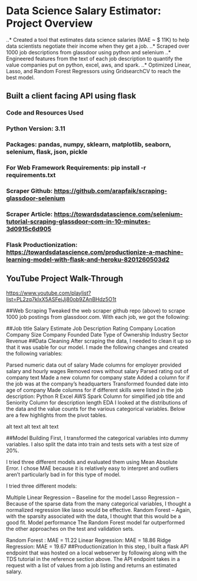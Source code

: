 # Data Science Salary Estimator: Project Overview
..* Created a tool that estimates data science salaries (MAE ~ $ 11K) to help data scientists negotiate their income when they get a job.
..* Scraped over 1000 job descriptions from glassdoor using python and selenium
..* Engineered features from the text of each job description to quantify the value companies put on python, excel, aws, and spark.
..* Optimized Linear, Lasso, and Random Forest Regressors using GridsearchCV to reach the best model.
## Built a client facing API using flask
### Code and Resources Used
### Python Version: 3.11
### Packages: pandas, numpy, sklearn, matplotlib, seaborn, selenium, flask, json, pickle
### For Web Framework Requirements: pip install -r requirements.txt
### Scraper Github: https://github.com/arapfaik/scraping-glassdoor-selenium
### Scraper Article: https://towardsdatascience.com/selenium-tutorial-scraping-glassdoor-com-in-10-minutes-3d0915c6d905
### Flask Productionization: https://towardsdatascience.com/productionize-a-machine-learning-model-with-flask-and-heroku-8201260503d2

## YouTube Project Walk-Through
https://www.youtube.com/playlist?list=PL2zq7klxX5ASFejJj80ob9ZAnBHdz5O1t

##Web Scraping
Tweaked the web scraper github repo (above) to scrape 1000 job postings from glassdoor.com. With each job, we got the following:

##Job title
Salary Estimate
Job Description
Rating
Company
Location
Company Size
Company Founded Date
Type of Ownership
Industry
Sector
Revenue
##Data Cleaning
After scraping the data, I needed to clean it up so that it was usable for our model. I made the following changes and created the following variables:

Parsed numeric data out of salary
Made columns for employer provided salary and hourly wages
Removed rows without salary
Parsed rating out of company text
Made a new column for company state
Added a column for if the job was at the company’s headquarters
Transformed founded date into age of company
Made columns for if different skills were listed in the job description:
Python
R
Excel
AWS
Spark
Column for simplified job title and Seniority
Column for description length
EDA
I looked at the distributions of the data and the value counts for the various categorical variables. Below are a few highlights from the pivot tables.

alt text alt text alt text

##Model Building
First, I transformed the categorical variables into dummy variables. I also split the data into train and tests sets with a test size of 20%.

I tried three different models and evaluated them using Mean Absolute Error. I chose MAE because it is relatively easy to interpret and outliers aren’t particularly bad in for this type of model.

I tried three different models:

Multiple Linear Regression – Baseline for the model
Lasso Regression – Because of the sparse data from the many categorical variables, I thought a normalized regression like lasso would be effective.
Random Forest – Again, with the sparsity associated with the data, I thought that this would be a good fit.
Model performance
The Random Forest model far outperformed the other approaches on the test and validation sets.

Random Forest : MAE = 11.22
Linear Regression: MAE = 18.86
Ridge Regression: MAE = 19.67
##Productionization
In this step, I built a flask API endpoint that was hosted on a local webserver by following along with the TDS tutorial in the reference section above. The API endpoint takes in a request with a list of values from a job listing and returns an estimated salary.
